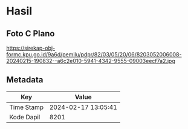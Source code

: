 # Hasil

## Foto C Plano

https://sirekap-obj-formc.kpu.go.id/9a6d/pemilu/pdpr/82/03/05/20/06/8203052006008-20240215-190832--a6c2e010-5941-4342-9555-09003eecf7a2.jpg


## Metadata

| Key        | Value               |
| ---------- | ------------------- |
| Time Stamp | 2024-02-17 13:05:41 |
| Kode Dapil | 8201                |



